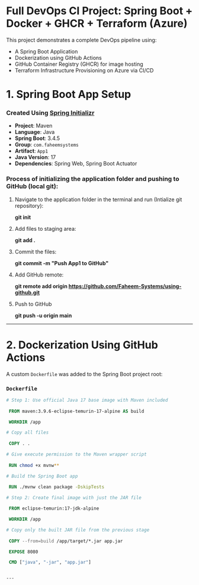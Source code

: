 #  Full DevOps CI Project: Spring Boot + Docker + GHCR + Terraform (Azure)

This project demonstrates a complete DevOps pipeline using:
- A Spring Boot Application
- Dockerization using GitHub Actions
- GitHub Container Registry (GHCR) for image hosting
- Terraform Infrastructure Provisioning on Azure via CI/CD

#  1. Spring Boot App Setup

###  Created Using [Spring Initializr](https://start.spring.io/)

- **Project**: Maven
- **Language**: Java
- **Spring Boot**: 3.4.5
- **Group**: `com.faheemsystems`
- **Artifact**: `App1`
- **Java Version**: 17
- **Dependencies**: Spring Web, Spring Boot Actuator

### Process of initializing the application folder and pushing to GitHub (local git):

  1. Navigate to the application folder in the terminal and run (Intialize git repository):

     **git init**
     
  3. Add files to staging area:

     **git add .**
     
  5. Commit the files:

     **git commit -m "Push App1 to GitHub"**
     
  7. Add GitHub remote:

     **git remote add origin https://github.com/Faheem-Systems/using-github.git**
     
  9. Push to GitHub

     **git push -u origin main**

---

#  2. Dockerization Using GitHub Actions
 A custom `Dockerfile` was added to the Spring Boot project root:
### `Dockerfile`
 ```Dockerfile
 # Step 1: Use official Java 17 base image with Maven included
  
  FROM maven:3.9.6-eclipse-temurin-17-alpine AS build

  WORKDIR /app

 # Copy all files 
  
  COPY . .

 # Give execute permission to the Maven wrapper script
  
  RUN chmod +x mvnw**

 # Build the Spring Boot app
   
  RUN ./mvnw clean package -DskipTests

 # Step 2: Create final image with just the JAR file

  FROM eclipse-temurin:17-jdk-alpine

  WORKDIR /app

 # Copy only the built JAR file from the previous stage
  
  COPY --from=build /app/target/*.jar app.jar

  EXPOSE 8080

  CMD ["java", "-jar", "app.jar"]


---





